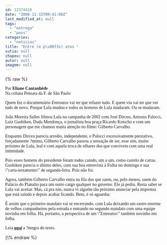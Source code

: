 ```yaml
---
id: 12374418
date: "2006-11-15T09:41:00Z"
last_modified_at: null
tags:
  - "entrega"
  - "poss"
categories:
  - "noticias"
title: "Entre (e p\u00f3s) atos "
sutia: null
chapeu: null
autor: null
imagem: null
---
```

{\% raw %}
<p><P><FONT face=Verdana>Por<STRONG> Eliane Cantanhêde</STRONG><BR>Na coluna Pensata da F. de São Paulo</FONT></P></p>
<p><P><FONT face=Verdana>Quem fez o documentário <EM>Entreatos</EM> vai ter que refazer tudo. E quem viu vai ter que ver tudo de novo. Porque Lula mudou e todos os homens de Lula mudaram. Ou se mudaram.</FONT></P></p>
<p><P><FONT face=Verdana>João Moreira Salles filmou Lula na campanha de 2002 com José Dirceu, Antonio Palocci, Luiz Gushiken, Duda Mendonça, o jornalista boa praça Ricardo Kotscho e com um personagem que me chamou muita atenção no filme: Gilberto Carvalho.</FONT></P></p>
<p><P><FONT face=Verdana>Enquanto Dirceu parecia arredio, independente, e Palocci excessivamente prestativo, forçadamente ?ntimo, Gilberto Carvalho passou a sensação de ser, esse sim, muito próximo de Lula, leal e com aquela troca de olhares dos que convivem com uma real intimidade.</FONT></P></p>
<p><P><FONT face=Verdana>Pois esses homens do presidente foram todos caindo, um a um, como castelo de cartas. Gushiken parecia o último deles, com sua boa entrevista à Folha no domingo e sua \"carta-testamento\" de segunda-feira. Pois não foi.</FONT></P></p>
<p><P><FONT face=Verdana>Agora, também Gilberto Carvalho entra na fila dos que saem, ou, pelo menos, saem do Palácio do Planalto para um outro cargo qualquer no governo. Ele já pediu. Resta saber se Lula vai aceitar. Mas, cá pra nós, nunca vi alguém tão próximo anunciar pela imprensa que está saindo e depois acabar ficando. Bem, é só aguardar.</FONT></P></p>
<p><P><FONT face=Verdana>É assim que o primeiro mandato vai se encerrando, com Lula deixando um rastro enorme de velhos companheiros pela estrada e entrando no segundo mandato com uma equipe novinha em folha. Há, portanto, a perspectiva de um \"Entreatos\" também novinho em folha.</FONT></P></p>
<p><P><FONT face=Verdana>Leia <A href=\"https://www1.folha.uol.com.br/folha/pensata/ult681u237.shtml\" target=_blank><STRONG><EM>aqui</EM></STRONG></A> a ?ntegra do texto. </FONT></P> </p>
{\% endraw %}
